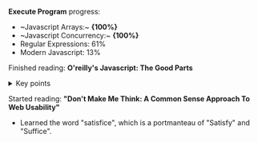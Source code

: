 **Execute Program** progress:

- ~Javascript Arrays:~ **{100%}**
- ~Javascript Concurrency:~ **{100%}**<br>
- Regular Expressions: 61%<br>
- Modern Javascript: 13%<br>

Finished reading: **O'reilly's Javascript: The Good Parts**
<details>
<summary>Key points</summary><br>
  
- Always use scope 
- Demystified some grammar 

</details>

Started reading: **"Don't Make Me Think: A Common Sense Approach To Web Usability"**

- Learned the word "satisfice", which is a portmanteau of "Satisfy" and "Suffice".
